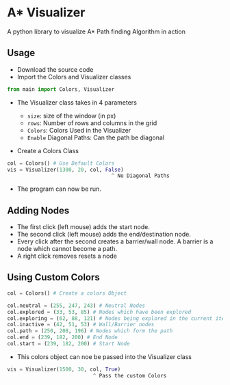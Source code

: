 
# A* Visualizer
A python library to visualize A* Path finding Algorithm in action



## Usage

- Download the source code
- Import the Colors and Visualizer classes

```python
from main import Colors, Visualizer
```

- The Visualizer class takes in 4 parameters
    - `size`: size of the window (in px)
    - `rows`: Number of rows and columns in the grid
    - `Colors`: Colors Used in the Visualizer
    - `Enable` Diagonal Paths: Can the path be diagonal



- Create a Colors Class
```python
col = Colors() # Use Default Colors
vis = Visualizer(1300, 20, col, False)
                                  ^ No Diagonal Paths
```
- The program can now be run.


## Adding Nodes
- The first click (left mouse) adds the start node.
- The second click (left mouse) adds the end/destination node.
- Every click after the second creates a barrier/wall node. A barrier is a node which cannot become a path.
- A right click removes resets a node


## Using Custom Colors
```python
col = Colors() # Create a colors Object

col.neutral = (255, 247, 243) # Neutral Nodes
col.explored = (33, 53, 85) # Nodes which have been explored 
col.exploring = (62, 88, 121) # Nodes being explored in the current iteration
col.inactive = (42, 51, 53) # Wall/Barrier nodes
col.path = (250, 208, 196) # Nodes which form the path
col.end = (239, 182, 200) # End Node
col.start = (239, 182, 200) # Start Node


```
- This colors object can noe be passed into the Visualizer class

```python
vis = Visualizer(1500, 30, col, True)
                            ^ Pass the custom Colors
```


